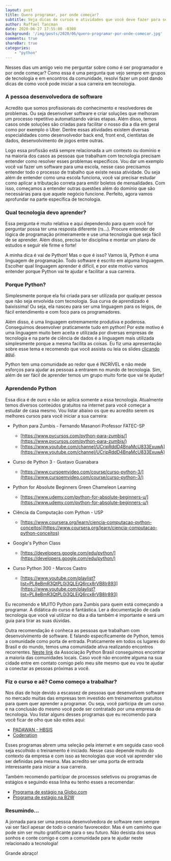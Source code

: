 ```yaml
---
layout: post
title: Quero programar, por onde começar?
subtitle: Veja dicas de cursos e atividades que você deve fazer para ser um programador.
author: Raffael Tancman
date: 2020-06-27 17:55:00 -0300
background: '/img/posts/2020/06/quero-programar-por-onde-comecar.jpg'
comments: true
shareBar: true
categories:
    - "python"
---
```



Nesses dias um amigo veio me perguntar sobre como é ser programador e por onde começar? Como essa é uma pergunta que vejo sempre em grupos de tecnologia e em encontros da comunidade, resolvi fazer um post dando dicas de como você pode iniciar a sua carreira em tecnologia.

### A pessoa desenvolvedora de software

Acredito que somos profissionais do conhecimento e resolvedores de problemas. Ou seja desenvolver software e criar soluções que melhoram um processo repetitivo automatizando várias etapas. Além disso, temos casos onde soluções são criadas para facilitar o nosso dia a dia em geral como por exemplo o Uber. Dentre essas atividades existem diversas especialidades como desenvolvedor back end, front end, cientistas de dados, desenvolvimento de jogos entre outras.

Logo essa profissão está sempre relacionada a um contexto ou domínio e na maioria dos casos as pessoas que trabalham com tecnologia precisam entender como resolver esses problemas específicos. Vou dar um exemplo você vai fazer um software para uma escola, nesse caso precisamos entender todo o processo de trabalho que existe nessa atividade. Ou seja além de entender como uma escola funciona, você vai precisar estudar como aplicar a tributação correta para emitir boletos de mensalidades. Com isso, começamos a entender outras questões além do domínio que são necessárias para que aquele negócio funcione. Perfeito, agora vamos aprofundar na parte específica de tecnologia.

### Qual tecnologia devo aprender?

Essa pergunta é muito relativa e aqui dependendo para quem você for perguntar possa ter uma resposta diferente (rs...). Procure entender de lógica de programação primeiramente e use uma tecnologia que seja fácil de se aprender. Além disso, precisa ter disciplina e montar um plano de estudos e seguir ele firme e forte!

A minha dica é vai de Python! Mas o que é isso? Vamos lá, Python é uma linguagem de programação. Todo software é escrito em alguma linguagem. Escolher qual linguagem aprender é difícil, e por este motivo vamos entender porque Python vai te ajudar e facilitar a sua carreira.

### Porque Python?

Simplesmente porque ela foi criada para ser utilizada por qualquer pessoa que não seja envolvida com tecnologia. Sua curva de aprendizado é baixíssima! Ou seja, ela nasceu para ser uma linguagem para os leigos, de fácil entendimento e com foco para os programadores.

Além disso, é uma linguagem extremamente produtiva e poderosa. Conseguimos desenvolver praticamente tudo em python! Por este motivo é uma linguagem muito bem aceita e utilizada por diversas empresas de tecnologia e na parte de ciência de dados é a linguagem mais utilizada simplesmente porque a mesma facilita as coisas. Eu fiz uma apresentação sobre esse tema e recomendo que você assista ou leia os slides [clicando aqui](https://blumenau.sc.python.org.br/encontros/2019/08/22/python-nas-empresas-edicao-hbsis.html).

Python tem uma comunidade ao redor que é INCRÍVEL e não mede esforços para ajudar as pessoas a entrarem no mundo de tecnologia. Sim, além de ser fácil de aprender temos um grupo muito forte que vai te ajudar!

### Aprendendo Python

Essa dica é de ouro e não se aplica somente a essa tecnologia. Atualmente temos diversos conteúdos gratuitos na internet para você começar a estudar de casa mesmo. Vou listar abaixo os que eu acredito serem os melhores cursos para você iniciar a sua carreira:

-   Python para Zumbis - Fernando Masanori Professor FATEC-SP
	-   [https://www.pycursos.com/python-para-zumbis/](https://www.pycursos.com/python-para-zumbis/)
	-   [https://www.youtube.com/channel/UCripRddD4BnaMcU833ExuwA](https://www.youtube.com/channel/UCripRddD4BnaMcU833ExuwA)

-   Curso de Python 3 - Gustavo Guanabara
	-   [https://www.cursoemvideo.com/course/curso-python-3/](https://www.cursoemvideo.com/course/curso-python-3/)

-   Python for Absolute Beginners Green Chameleon Learning
	-   [https://www.udemy.com/python-for-absolute-beginners-u/](https://www.udemy.com/python-for-absolute-beginners-u/)

-   Ciência da Computação com Python - USP
	-   [https://www.coursera.org/learn/ciencia-computacao-python-conceitos](https://www.coursera.org/learn/ciencia-computacao-python-conceitos)

-   Google's Python Class
	-   [https://developers.google.com/edu/python/](https://developers.google.com/edu/python/)

-   Curso Python 300 - Marcos Castro
	-   [https://www.youtube.com/playlist?list=PL8eBmR3QtPL0j3QLEjQ6rcx8rVB8Ir893](https://www.youtube.com/playlist?list=PL8eBmR3QtPL0j3QLEjQ6rcx8rVB8Ir893)

Eu recomendo e MUITO Python para Zumbis para quem está começando a programar. A didática do curso é fantástica. Ler a documentação de cada tecnologia que você vai utilizar no dia a dia também é importante e será um guia para tirar as suas dúvidas.

Outra recomendação é conheca as pessoas que trabalham com desenvolvimento de software. E falando especificamente de Python, temos a comunidade como porta de entrada. Praticamente em todos os lugares do Brasil e do mundo, temos uma comunidade ativa realizando encontros recorrentes. [Neste link](https://python.org.br/comunidades-locais/) da Associação Python Brasil conseguimos encontrar a maioria das comunidades locais. Caso você não encontre alguma na sua cidade entre em contato comigo pelo meu site mesmo que eu vou te ajudar a conectar as pessoas próximas a você.

### Fiz o curso e aê? Como começo a trabalhar?

Nos dias de hoje devido a escassez de pessoas que desenvolvem software no mercado muitas das empresas tem investido em treinamentos gratuitos para quem quer aprender a programar. Ou seja, você participa de um curso e na conclusão do mesmo você pode ser contratado por uma empresa de tecnologia. Vou listar alguns desses programas que eu recomendo para você ficar de olho que são estes aqui:

-   [PADAWAN - HBSIS](https://hbsis.com.br/padawan/)
-   [Codenation](http://codenation.dev)

Esses programas abrem uma seleção pela internet e em seguida caso você seja escolhido o treinamento é iniciado. Nesse caso depende muito do contexto da empresa e com isso as tecnologias que você vai aprender vão ser definidas pela mesma. Mas acredito ser uma porta de entrada interessante para iniciar a sua carreira.

Também recomendo participar de processos seletivos ou programas de estágios e seguindo essa linha eu tenho esses a recomendar:

-   [Programa de estágio na Globo.com](https://estag.globo.com/#/voce-nasceu-pra-isso)
-   [Programa de estágio na B2W](https://estagio.b2w.io/)

### Resumindo...

A jornada para ser uma pessoa desenvolvedora de software nem sempre vai ser fácil apesar de todo o cenário favorecedor. Mas é um caminho que pode sim ser muito gratificante para o seu futuro. Não desista dos seus sonhos e conte comigo e com a comunidade para te ajudar neste relacionado a tecnologia!

Grande abraço!
